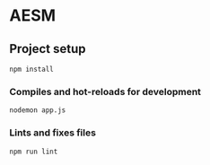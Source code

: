 # AESM

## Project setup
```
npm install
```

### Compiles and hot-reloads for development
```
nodemon app.js
```

### Lints and fixes files
```
npm run lint
```
